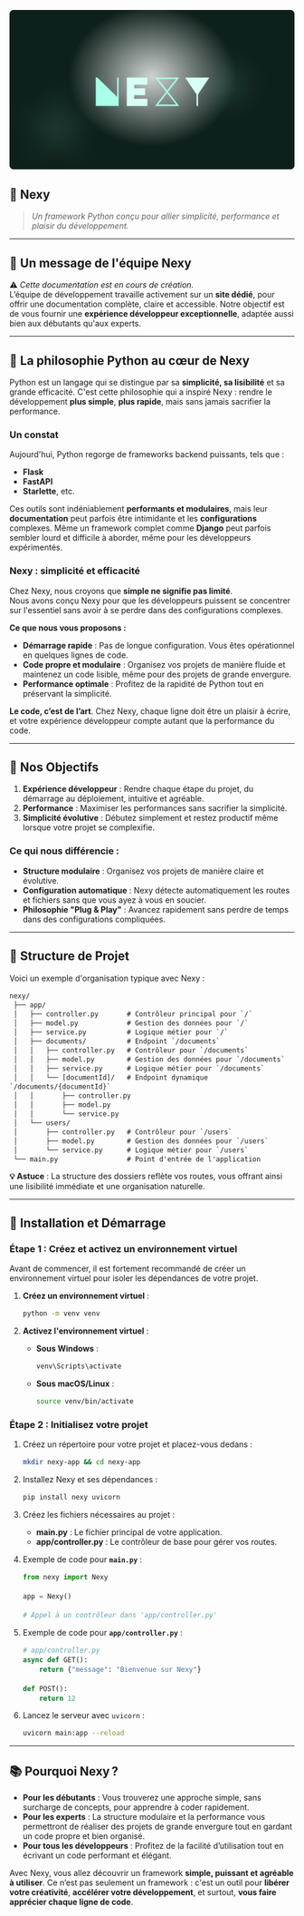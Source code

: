 
![Description de l'image](logo.svg)

## 🌟 **Nexy**  

> *Un framework Python conçu pour allier simplicité, performance et plaisir du développement.*  

---

## **📢 Un message de l'équipe Nexy**  

⚠️ *Cette documentation est en cours de création.*  
L’équipe de développement travaille activement sur un **site dédié**, pour offrir une documentation complète, claire et accessible. Notre objectif est de vous fournir une **expérience développeur exceptionnelle**, adaptée aussi bien aux débutants qu'aux experts.

---

## **🐍 La philosophie Python au cœur de Nexy**  

Python est un langage qui se distingue par sa **simplicité, sa lisibilité** et sa grande efficacité. C'est cette philosophie qui a inspiré Nexy : rendre le développement **plus simple**, **plus rapide**, mais sans jamais sacrifier la performance.

### **Un constat**

Aujourd'hui, Python regorge de frameworks backend puissants, tels que :
- **Flask**
- **FastAPI**
- **Starlette**, etc.

Ces outils sont indéniablement **performants et modulaires**, mais leur **documentation** peut parfois être intimidante et les **configurations** complexes. Même un framework complet comme **Django** peut parfois sembler lourd et difficile à aborder, même pour les développeurs expérimentés.

### **Nexy : simplicité et efficacité**  

Chez Nexy, nous croyons que **simple ne signifie pas limité**.  
Nous avons conçu Nexy pour que les développeurs puissent se concentrer sur l'essentiel sans avoir à se perdre dans des configurations complexes.

**Ce que nous vous proposons :**  
- **Démarrage rapide** : Pas de longue configuration. Vous êtes opérationnel en quelques lignes de code.
- **Code propre et modulaire** : Organisez vos projets de manière fluide et maintenez un code lisible, même pour des projets de grande envergure.
- **Performance optimale** : Profitez de la rapidité de Python tout en préservant la simplicité.

**Le code, c’est de l’art**. Chez Nexy, chaque ligne doit être un plaisir à écrire, et votre expérience développeur compte autant que la performance du code.

---

## **🎯 Nos Objectifs**  

1. **Expérience développeur** : Rendre chaque étape du projet, du démarrage au déploiement, intuitive et agréable.
2. **Performance** : Maximiser les performances sans sacrifier la simplicité.
3. **Simplicité évolutive** : Débutez simplement et restez productif même lorsque votre projet se complexifie.

### **Ce qui nous différencie :**

- **Structure modulaire** : Organisez vos projets de manière claire et évolutive.
- **Configuration automatique** : Nexy détecte automatiquement les routes et fichiers sans que vous ayez à vous en soucier.
- **Philosophie "Plug & Play"** : Avancez rapidement sans perdre de temps dans des configurations compliquées.

---

## **📂 Structure de Projet**  

Voici un exemple d'organisation typique avec Nexy :

```plaintext
nexy/
 ├── app/
 │   ├── controller.py       # Contrôleur principal pour `/`
 │   ├── model.py            # Gestion des données pour `/`
 │   ├── service.py          # Logique métier pour `/`
 │   ├── documents/          # Endpoint `/documents`
 │   │   ├── controller.py   # Contrôleur pour `/documents`
 │   │   ├── model.py        # Gestion des données pour `/documents`
 │   │   ├── service.py      # Logique métier pour `/documents`
 │   │   └── [documentId]/   # Endpoint dynamique `/documents/{documentId}`
 │   │       ├── controller.py
 │   │       ├── model.py
 │   │       └── service.py
 │   └── users/
 │       ├── controller.py   # Contrôleur pour `/users`
 │       ├── model.py        # Gestion des données pour `/users`
 │       └── service.py      # Logique métier pour `/users`
 └── main.py                 # Point d'entrée de l'application
```

**💡 Astuce** : La structure des dossiers reflète vos routes, vous offrant ainsi une lisibilité immédiate et une organisation naturelle.

---

## **🚀 Installation et Démarrage**  

### Étape 1 : Créez et activez un environnement virtuel

Avant de commencer, il est fortement recommandé de créer un environnement virtuel pour isoler les dépendances de votre projet.

1. **Créez un environnement virtuel** :
   ```bash
   python -m venv venv
   ```

2. **Activez l'environnement virtuel** :
   - **Sous Windows** :
     ```bash
     venv\Scripts\activate
     ```
   - **Sous macOS/Linux** :
     ```bash
     source venv/bin/activate
     ```

### Étape 2 : Initialisez votre projet  

1. Créez un répertoire pour votre projet et placez-vous dedans :
   ```bash
   mkdir nexy-app && cd nexy-app
   ```

2. Installez Nexy et ses dépendances :
   ```bash
   pip install nexy uvicorn
   ```

3. Créez les fichiers nécessaires au projet :
   - **main.py** : Le fichier principal de votre application.
   - **app/controller.py** : Le contrôleur de base pour gérer vos routes.

4. Exemple de code pour **`main.py`** :

   ```python
   from nexy import Nexy

   app = Nexy()

   # Appel à un contrôleur dans 'app/controller.py'
   ```

5. Exemple de code pour **`app/controller.py`** :

   ```python
   # app/controller.py
   async def GET():
       return {"message": "Bienvenue sur Nexy"}

   def POST():
       return 12
   ```

6. Lancez le serveur avec `uvicorn` :
   ```bash
   uvicorn main:app --reload
   ```

---

## **📚 Pourquoi Nexy ?**  

- **Pour les débutants** : Vous trouverez une approche simple, sans surcharge de concepts, pour apprendre à coder rapidement.
- **Pour les experts** : La structure modulaire et la performance vous permettront de réaliser des projets de grande envergure tout en gardant un code propre et bien organisé.
- **Pour tous les développeurs** : Profitez de la facilité d’utilisation tout en écrivant un code performant et élégant.

Avec Nexy, vous allez découvrir un framework **simple, puissant et agréable à utiliser**. Ce n’est pas seulement un framework : c'est un outil pour **libérer votre créativité**, **accélérer votre développement**, et surtout, **vous faire apprécier chaque ligne de code**.




